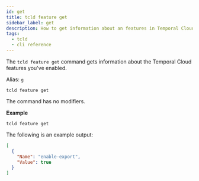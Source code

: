 ```yaml
---
id: get
title: tcld feature get
sidebar_label: get
description: How to get information about an features in Temporal Cloud using tcld.
tags:
  - tcld
  - cli reference
---
```


The `tcld feature get` command gets information about the Temporal Cloud features you've enabled.

Alias: `g`

`tcld feature get`

The command has no modifiers.

**Example**

`tcld feature get`

The following is an example output:

```json
[
  {
    "Name": "enable-export",
    "Value": true
  }
]
```
